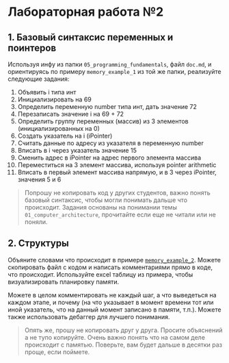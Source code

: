 # Лабораторная работа №2

## 1. Базовый синтаксис переменных и поинтеров

Используя инфу из папки `05_programming_fundamentals`, файл `doc.md`, 
и ориентируясь по примеру `memory_example_1` из той же папки, реализуйте следующие задания:

1. Объявить i типа инт
2. Инициализировать на 69
3. Определить переменную number типа инт, дать значение 72
4. Перезаписать значение i на 69 + 72
5. Определить группу переменных (массив) из 3 элементов (инициализированных на 0)
6. Создать указатель на i (iPointer)
7. Считать данные по адресу из указателя в переменную number
8. Вписать в i через указатель значение 15
9. Сменить адрес в iPointer на адрес первого элемента массива
10. Переместиться на 3 элемент массива, используя pointer arithmetic
11. Вписать в первый элемент массива напрямую, и в 3 через iPointer, значения 5 и 6

> Попрошу не копировать код у других студентов, важно понять базовый синтаксис, чтобы могли понимать дальше что происходит.
> Задания основаны на понимании темы `01_computer_architecture`, прочитайте если еще не читали или не поняли.


## 2. Структуры

Объяните словами что происходит в примере [`memory_example_2`](../../en/05_programming_fundamentals/memory_example_2).
Можете скопировать файл с кодом и написать комментариями прямо в коде, что происходит.
Используйте excel таблицу из примера, чтобы визуализировать планировку памяти.

Можете в целом комментировать не каждый шаг, а что выведеться на каждом этапе, и почему 
(на что указывает в момент времени тот или иной указатель, что на данный момент записано в памяти, т.п.).
Можете также использовать дебаггер для лучшего понимания. 

> Опять же, прошу не копировать друг у друга.
> Просите объяснений а не тупо копируйте. 
> Очень важно понять что на самом деле происходит с памятью. 
> Поверьте, вам будет дальше в десятки раз проще, если поймете.
